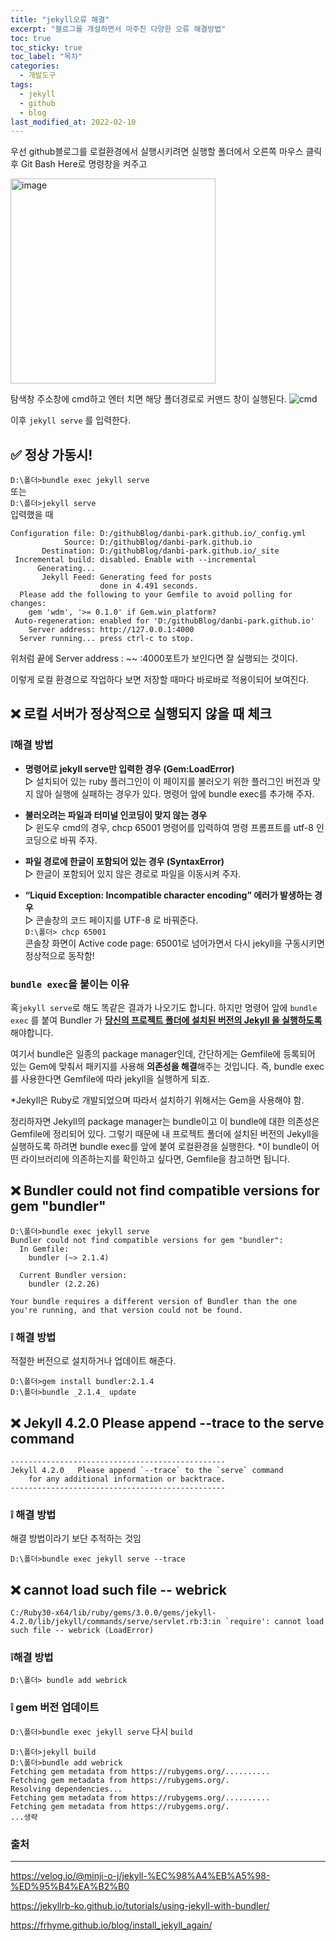 ```yaml
---
title: "jekyll오류 해결"
excerpt: "블로그를 개설하면서 마주친 다양한 오류 해결방법"
toc: true
toc_sticky: true
toc_label: "목차"
categories:
  - 개발도구
tags:
  - jekyll
  - github
  - blog
last_modified_at: 2022-02-10
---
```





우선 github블로그를 로컬환경에서 실행시키려면
실행할 폴더에서 오른쪽 마우스 클릭 후 Git Bash Here로 명령창을 켜주고   

<img width="328" alt="image" src="https://user-images.githubusercontent.com/86641773/153336602-84af3a07-5be7-4f81-9403-2eabb6e05243.png">

탐색창 주소창에 cmd하고 엔터 치면 해당 폴더경로로 커맨드 창이 실행된다.
![cmd](https://user-images.githubusercontent.com/86641773/153548801-7b551952-8162-4072-87ac-9c77aeedb44c.gif)

이후 `jekyll serve` 를 입력한다. 

## ✅ 정상 가동시!

`D:\폴더>bundle exec jekyll serve`  
또는  
`D:\폴더>jekyll serve`  
입력했을 때
```
Configuration file: D:/githubBlog/danbi-park.github.io/_config.yml
            Source: D:/githubBlog/danbi-park.github.io
       Destination: D:/githubBlog/danbi-park.github.io/_site
 Incremental build: disabled. Enable with --incremental
      Generating...
       Jekyll Feed: Generating feed for posts
                    done in 4.491 seconds.
  Please add the following to your Gemfile to avoid polling for changes:
    gem 'wdm', '>= 0.1.0' if Gem.win_platform?
 Auto-regeneration: enabled for 'D:/githubBlog/danbi-park.github.io'
    Server address: http://127.0.0.1:4000
  Server running... press ctrl-c to stop.
```

위처럼 끝에 Server address : ~~ :4000포트가 보인다면 잘 실행되는 것이다.

이렇게 로컬 환경으로 작업하다 보면 저장할 때마다 바로바로 적용이되어 보여진다. 



## ❌ 로컬 서버가 정상적으로 실행되지 않을 때 체크

### ❕해결 방법
- **명령어로 jekyll serve만 입력한 경우 (Gem:LoadError)**   
▷ 설치되어 있는 ruby 플러그인이 이 페이지를 불러오기 위한 플러그인 버전과 맞지 않아 실행에 실패하는 경우가 있다. 명령어 앞에 bundle exec를 추가해 주자.

- **불러오려는 파일과 터미널 인코딩이 맞지 않는 경우**  
▷ 윈도우 cmd의 경우, chcp 65001 명령어를 입력하여 명령 프롬프트를 utf-8 인코딩으로 바꿔 주자.

- **파일 경로에 한글이 포함되어 있는 경우 (SyntaxError)**  
▷ 한글이 포함되어 있지 않은 경로로 파일을 이동시켜 주자.

- **“Liquid Exception: Incompatible character encoding” 에러가 발생하는 경우**  
▷ 콘솔창의 코드 페이지를 UTF-8 로 바꿔준다.  
`D:\폴더> chcp 65001`  
콘솔창 화면이 Active code page: 65001로 넘어가면서
다시 jekyll을 구동시키면 정상적으로 동작함!

### `bundle exec`을 붙이는 이유
혹`jekyll serve`로 해도 똑같은 결과가 나오기도 합니다. 하지만 명령어 앞에 `bundle exec` 를 붙여 Bundler 가 <u>**당신의 프로젝트 폴더에 설치된 버전의 Jekyll 을 실행하도록**</u> 해야합니다.

여기서 bundle은 일종의 package manager인데, 간단하게는 Gemfile에 등록되어 있는 Gem에 맞춰서 패키지를 사용해 **의존성을 해결**해주는 것입니다.
즉, bundle exec를 사용한다면 Gemfile에 따라 jekyll을 실행하게 되죠.

*Jekyll은 Ruby로 개발되었으며 따라서 설치하기 위해서는 Gem을 사용해야 함.

정리하자면 Jekyll의 package manager는 bundle이고 이 bundle에 대한 의존성은 Gemfile에 정리되어 있다. 그렇기 때문에 내 프로젝트 폴더에 설치된 버전의 Jekyll을 실행하도록 하려면 bundle exec를 앞에 붙여 로컬환경을 실행한다.
 *이 bundle이 어떤 라이브러리에 의존하는지를 확인하고 싶다면, Gemfile을 참고하면 됩니다.



## ❌ Bundler could not find compatible versions for gem "bundler"

```text
D:\폴더>bundle exec jekyll serve
Bundler could not find compatible versions for gem "bundler":
  In Gemfile:
    bundler (~> 2.1.4)

  Current Bundler version:
    bundler (2.2.26)

Your bundle requires a different version of Bundler than the one you're running, and that version could not be found.
```

### ❕ 해결 방법
적절한 버전으로 설치하거나 업데이트 해준다. 
```
D:\폴더>gem install bundler:2.1.4  
D:\폴더>bundle _2.1.4_ update
```

## ❌ Jekyll 4.2.0 Please append --trace to the serve command
```
------------------------------------------------
Jekyll 4.2.0   Please append `--trace` to the `serve` command
    for any additional information or backtrace.
------------------------------------------------
```
### ❕ 해결 방법
해결 방법이라기 보단 추적하는 것임
```
D:\폴더>bundle exec jekyll serve --trace
```

## ❌ cannot load such file -- webrick
```
C:/Ruby30-x64/lib/ruby/gems/3.0.0/gems/jekyll-4.2.0/lib/jekyll/commands/serve/servlet.rb:3:in `require': cannot load such file -- webrick (LoadError)
```
### ❕해결 방법
```
D:\폴더> bundle add webrick
```

### ❕ gem 버전 업데이트
`D:\폴더>bundle exec jekyll serve`
다시 `build`

```
D:\폴더>jekyll build
D:\폴더>bundle add webrick
Fetching gem metadata from https://rubygems.org/..........
Fetching gem metadata from https://rubygems.org/.
Resolving dependencies...
Fetching gem metadata from https://rubygems.org/..........
Fetching gem metadata from https://rubygems.org/.
...생략
```



### 출처 
--- 
https://velog.io/@minji-o-j/jekyll-%EC%98%A4%EB%A5%98-%ED%95%B4%EA%B2%B0

https://jekyllrb-ko.github.io/tutorials/using-jekyll-with-bundler/

https://frhyme.github.io/blog/install_jekyll_again/